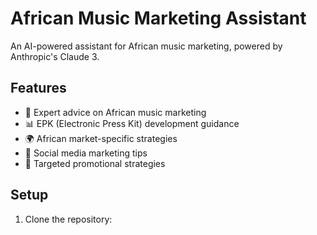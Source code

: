 # African Music Marketing Assistant

An AI-powered assistant for African music marketing, powered by Anthropic's Claude 3.

## Features

- 🎵 Expert advice on African music marketing
- 📊 EPK (Electronic Press Kit) development guidance
- 🌍 African market-specific strategies
- 📱 Social media marketing tips
- 🎯 Targeted promotional strategies

## Setup

1. Clone the repository:
